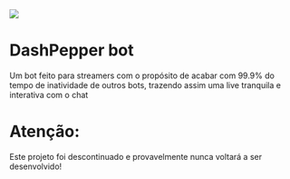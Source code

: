 <img src="https://media.discordapp.net/attachments/539570927332229120/924746746280689744/unknown.png?width=1345&height=676">
<h1>DashPepper bot</h1>
<p>Um bot feito para streamers com o propósito de acabar com 99.9% do tempo de inatividade de outros bots, trazendo assim uma live tranquila e interativa com o chat</p>

<h1>Atenção:</h1>
<p>Este projeto foi descontinuado e provavelmente nunca voltará a ser desenvolvido!
